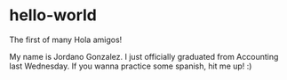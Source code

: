 # hello-world
The first of many
Hola amigos!

My name is Jordano Gonzalez. I just officially graduated from Accounting last Wednesday. 
If you wanna practice some spanish, hit me up! :)
